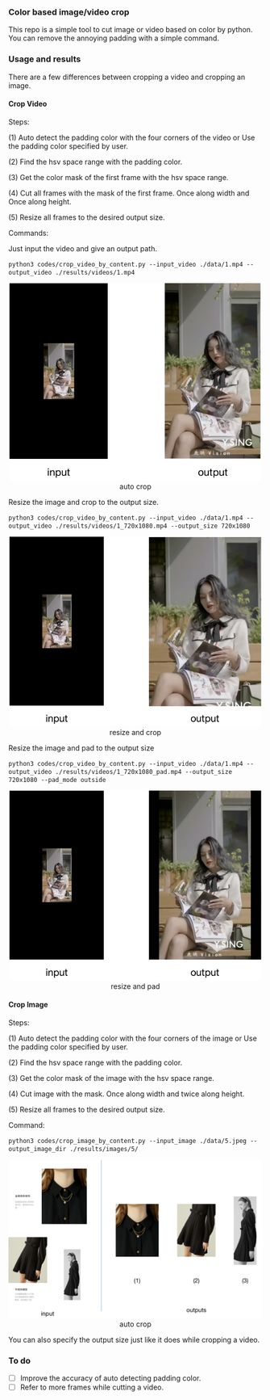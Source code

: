 ### Color based image/video crop

This repo is a simple tool to cut image or video based on color by python. You can remove the annoying padding with a simple command.

### Usage and results

There are a few differences between cropping a video and cropping an image.

#### Crop Video

Steps:

(1) Auto detect the padding color with the four corners of the video or Use the padding color specified by user.

(2) Find the hsv space range with the padding color.

(3) Get the color mask of the first frame with the hsv space range.

(4) Cut all frames with the mask of the first frame. Once along width and Once along height.

(5) Resize all frames to the desired output size.

Commands:

Just input the video and give an output path.

```
python3 codes/crop_video_by_content.py --input_video ./data/1.mp4 --output_video ./results/videos/1.mp4
```

<div align="center">
    <img src="imgs/auto.png", width="500"alt><br>
    auto crop
</div>

Resize the image and crop to the output size.

```
python3 codes/crop_video_by_content.py --input_video ./data/1.mp4 --output_video ./results/videos/1_720x1080.mp4 --output_size 720x1080
```

<div align="center">
    <img src="imgs/resize_and_crop.png", width="500"alt><br>
    resize and crop
</div>

Resize the image and pad to the output size

```
python3 codes/crop_video_by_content.py --input_video ./data/1.mp4 --output_video ./results/videos/1_720x1080_pad.mp4 --output_size 720x1080 --pad_mode outside
```

<div align="center">
    <img src="imgs/resize_and_pad.png", width="500"alt><br>
    resize and pad
</div>

#### Crop Image

Steps:

(1) Auto detect the padding color with the four corners of the image or Use the padding color specified by user.

(2) Find the hsv space range with the padding color.

(3) Get the color mask of the image with the hsv space range.

(4) Cut image with the mask. Once along width and twice along height.

(5) Resize all frames to the desired output size.

Command:

```
python3 codes/crop_image_by_content.py --input_image ./data/5.jpeg --output_image_dir ./results/images/5/
```

<div align="center">
    <img src="imgs/auto_image.png", width="650"alt><br>
    auto crop
</div>

You can also specify the output size just like it does while cropping a video.

### To do

- [ ] Improve the accuracy of auto detecting padding color.
- [ ] Refer to more frames while cutting a video.
